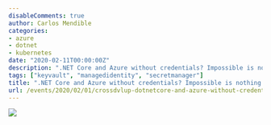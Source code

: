 ```yaml
---
disableComments: true
author: Carlos Mendible
categories:
- azure
- dotnet
- kubernetes
date: "2020-02-11T00:00:00Z"
description: ".NET Core and Azure without credentials? Impossible is nothing!"
tags: ["keyvault", "managedidentity", "secretmanager"]
title: ".NET Core and Azure without credentials? Impossible is nothing!"
url: /events/2020/02/01/crossdvlup-dotnetcore-and-azure-without-credentials/
---
```


![](/assets/img/events/2020-02-crossdvlup-secrets.jfif)